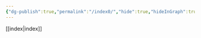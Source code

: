 ```yaml
---
{"dg-publish":true,"permalink":"/index0/","hide":true,"hideInGraph":true,"noteIcon":"","created":"2025-07-25T09:20:36.335+09:00","updated":"2025-07-26T09:50:42.557+09:00"}
---
```


[[index\|index]]